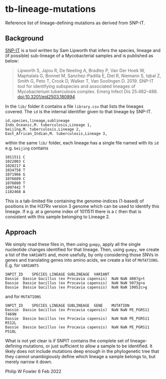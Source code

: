 # tb-lineage-mutations
Reference list of lineage-defining mutations as derived from SNP-IT.

## Background

[SNP-IT](https://github.com/samlipworth/snpit) is a tool written by Sam Lipworth that infers the species, lineage and (if possible) sub-lineage of a Mycobacterial samples and is published as below:

> Lipworth S, Jajou R, De Neeling A, Bradley P, Van Der Hoek W, Maphalala G, Bonnet M, Sanchez-Padilla E, Diel R, Niemann S, Iqbal Z, Smith G, Peto T, Crook D, Walker T, Van Soolingen D. 2019. SNP-IT tool for identifying subspecies and associated lineages of Mycobacterium tuberculosis complex. Emerg Infect Dis 25:482–488. [doi:10.3201/eid2503.180894](https://doi.org/10.3201/eid2503.180894)

In the `lib/` folder it contains a file `library.csv` that lists the lineages covered. The `id` is the internal identifier given to that lineage by SNP-IT.

```
id,species,lineage,sublineage
Indo_Oceanic,M. tuberculosis,Lineage 1,
beijing,M. tuberculosis,Lineage 2,
East_African_Indian,M. tuberculosis,Lineage 3,
```

within the same `lib/` folder, each lineage has a single file named with its `id` e.g. `beijing` contains

```
1011511 C
1022003 C
1028217 A
1034758 T
1071966 G
1076689 C
1076880 T
1097442 T
1102468 A
```

This is a tab-limited file containing the genome-indices (1-based) of positions in the H37Rv version 3 genome which can be used to identify this lineage. If e.g. at a genome index of 1011511 there is a `C` then that is consistent with this sample belonging to Lineage 2.

## Approach

We simply read these files in, then using `gumpy`, apply all the single nucleotide changes identified for that lineage. Then, using `gumpy`, we create a list of the `VARIANTS` and, more usefully, by only considering those SNVs in genes and translating genes into amino acids, we create a list of `MUTATIONS`. E.g. for `VARIANTS`

```
SNPIT_ID	SPECIES	LINEAGE	SUBLINEAGE	VARIANT
Dassie	Dassie bacillus (ex Procavia capensis)	NaN	NaN	4087g>t
Dassie	Dassie bacillus (ex Procavia capensis)	NaN	NaN	5073g>a
Dassie	Dassie bacillus (ex Procavia capensis)	NaN	NaN	19052c>g
```
and for `MUTATIONS`

```
SNPIT_ID	SPECIES	LINEAGE	SUBLINEAGE	GENE	MUTATION
Dassie	Dassie bacillus (ex Procavia capensis)	NaN	NaN	PE_PGRS11	T469N
Dassie	Dassie bacillus (ex Procavia capensis)	NaN	NaN	PE_PGRS11	R512L
Dassie	Dassie bacillus (ex Procavia capensis)	NaN	NaN	PE_PGRS11	P518L
```

What is not yet clear is if SNPIT contains the complete set of lineage-defining mutations, or just sufficient to allow a sample to be identified. It likely does not include mutations deep enough in the phylogenetic tree that they cannot unambigiously define which lineage a sample belongs to, but merely narrow it down.

Philip W Fowler
6 Feb 2022
